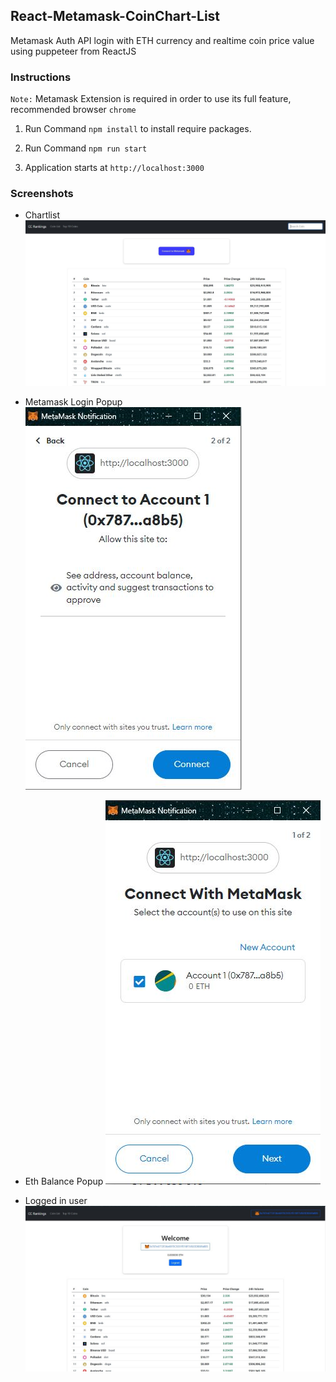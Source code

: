 ## React-Metamask-CoinChart-List
Metamask Auth API login with ETH currency and realtime coin price value using puppeteer from ReactJS

### Instructions
`Note:` Metamask Extension is required in order to use its full feature, recommended browser `chrome` 

1. Run Command `npm install` to install require packages.

2. Run Command `npm run start`

3. Application starts at `http://localhost:3000`

### Screenshots

* Chartlist
![Alt text](./screenshot/thumbnail_metamask_connection.jpg)

* Metamask Login Popup
![Alt text](./screenshot/thumbnail_metamask_2.jpg)

* Eth Balance Popup
![Alt text](./screenshot/thumbnail_metamask.jpg)

* Logged in user
![Alt text](./screenshot/thumbnail_logged_in.jpg)